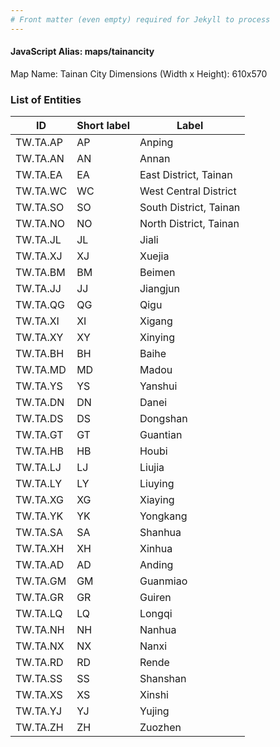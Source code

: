 ```yaml
---
# Front matter (even empty) required for Jekyll to process
---
```


#### JavaScript Alias: maps/tainancity

Map Name: Tainan City
Dimensions (Width x Height): 610x570





### List of Entities

ID | Short label | Label
---|---|---|
TW.TA.AP | AP | Anping
TW.TA.AN | AN | Annan
TW.TA.EA | EA | East District, Tainan
TW.TA.WC | WC | West Central District		
TW.TA.SO |SO | South District, Tainan
TW.TA.NO | NO | North District, Tainan
TW.TA.JL | JL | Jiali
TW.TA.XJ | XJ | Xuejia		
TW.TA.BM | BM | Beimen
TW.TA.JJ | JJ | Jiangjun
TW.TA.QG | QG | Qigu
TW.TA.XI | XI | Xigang		
TW.TA.XY | XY | Xinying
TW.TA.BH | BH | Baihe
TW.TA.MD | MD | Madou
TW.TA.YS | YS | Yanshui		
TW.TA.DN | DN | Danei
TW.TA.DS | DS | Dongshan
TW.TA.GT | GT | Guantian
TW.TA.HB | HB | Houbi		
TW.TA.LJ | LJ | Liujia
TW.TA.LY | LY | Liuying
TW.TA.XG | XG | Xiaying
TW.TA.YK | YK | Yongkang		
TW.TA.SA | SA | Shanhua
TW.TA.XH | XH | Xinhua
TW.TA.AD | AD | Anding
TW.TA.GM | GM | Guanmiao		
TW.TA.GR | GR | Guiren
TW.TA.LQ | LQ | Longqi
TW.TA.NH | NH | Nanhua
TW.TA.NX | NX | Nanxi		
TW.TA.RD | RD | Rende
TW.TA.SS | SS | Shanshan
TW.TA.XS | XS | Xinshi
TW.TA.YJ | YJ | Yujing		
TW.TA.ZH | ZH | Zuozhen